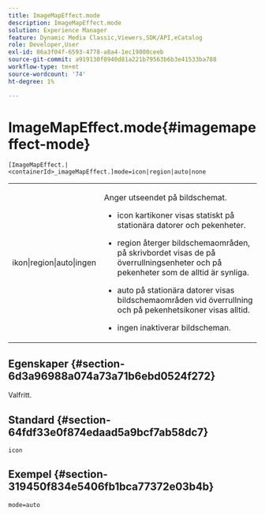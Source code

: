 ```yaml
---
title: ImageMapEffect.mode
description: ImageMapEffect.mode
solution: Experience Manager
feature: Dynamic Media Classic,Viewers,SDK/API,eCatalog
role: Developer,User
exl-id: 86a3f04f-6593-4778-a8a4-1ec19800ceeb
source-git-commit: a919130f0940d81a221b79563b6b3e41533ba788
workflow-type: tm+mt
source-wordcount: '74'
ht-degree: 1%

---
```


# ImageMapEffect.mode{#imagemapeffect-mode}

`[ImageMapEffect.|<containerId>_imageMapEffect.]mode=icon|region|auto|none`

<table id="table_4A3D7D66D76A403199303155318D0DE1"> 
 <tbody> 
  <tr> 
   <td colname="col1"> <p> <span class="codeph"> ikon|region|auto|ingen </span> </p> </td> 
   <td colname="col2"> <p>Anger utseendet på bildschemat. </p> <p> 
     <ul id="ul_DDA49C152718486E853213E6FC2182B2"> 
      <li id="li_18F86AB4D2F544319CCDF7BE376ABA53"> <p> <span class="codeph"> icon </span> kartikoner visas statiskt på stationära datorer och pekenheter. </p> </li> 
      <li id="li_F8832681CDD6456E9147A37C99BAFFED"> <p> <span class="codeph"> region </span> återger bildschemaområden, på skrivbordet visas de på överrullningsenheter och på pekenheter som de alltid är synliga. </p> </li> 
      <li id="li_9F7DD686E8104AEB944505363F433C0F"> <p> <span class="codeph"> auto </span> på stationära datorer visas bildschemaområden vid överrullning och på pekenhetsikoner visas alltid. </p> </li> 
      <li id="li_7CB644F3A029480293B46F44FF8D03B6"> <p> <span class="codeph"> ingen </span> inaktiverar bildscheman. </p> </li> 
     </ul> </p> </td> 
  </tr> 
 </tbody> 
</table>

## Egenskaper {#section-6d3a96988a074a73a71b6ebd0524f272}

Valfritt.

## Standard {#section-64fdf33e0f874edaad5a9bcf7ab58dc7}

`icon`

## Exempel {#section-319450f834e5406fb1bca77372e03b4b}

`mode=auto`
